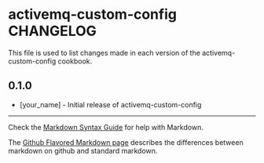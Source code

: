 # activemq-custom-config CHANGELOG

This file is used to list changes made in each version of the activemq-custom-config cookbook.

## 0.1.0
- [your_name] - Initial release of activemq-custom-config

- - -
Check the [Markdown Syntax Guide](http://daringfireball.net/projects/markdown/syntax) for help with Markdown.

The [Github Flavored Markdown page](http://github.github.com/github-flavored-markdown/) describes the differences between markdown on github and standard markdown.
